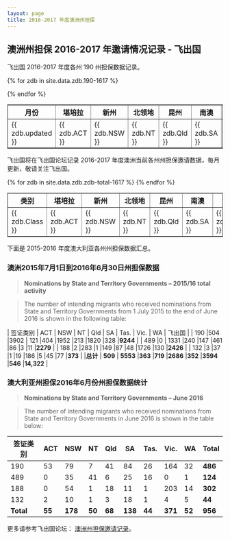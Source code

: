 ```yaml
---
layout: page
title: 2016-2017 年度澳洲州担保
---
```


## 澳洲州担保 2016-2017 年邀请情况记录 - 飞出国

飞出国 2016-2017 年度各州 190 州担保数据记录。

<table border = "1" cellpadding="1" cellspacing="0">
  <tr>
    <th>月份</th>
    <th>堪培拉</th>
    <th>新州</th>
    <th>北领地</th>
    <th>昆州</th>
    <th>南澳</th>
    <th>塔州</th>
    <th>维州</th>
    <th>西澳</th>
    <th>总计</th>
  </tr>

{% for zdb in site.data.zdb.190-1617 %}
<tr>
<td> {{ zdb.updated }} </td>
<td> {{ zdb.ACT }} </td>
<td> {{ zdb.NSW }} </td>
<td> {{ zdb.NT }} </td>
<td> {{ zdb.Qld }} </td>
<td> {{ zdb.SA }} </td>
<td> {{ zdb.Tas }} </td>
<td> {{ zdb.Vic }} </td>
<td> {{ zdb.WA }} </td>
<td> {{ zdb.Total }} </td>
</tr>
{% endfor %}
</table>

飞出国将在飞出国论坛记录 2016-2017 年度澳洲当前各州州担保邀请数据，每月更新，敬请关注飞出国。

<table border = "1" cellpadding="1" cellspacing="0">
  <tr>
    <th>类别</th>
    <th>堪培拉</th>
    <th>新州</th>
    <th>北领地</th>
    <th>昆州</th>
    <th>南澳</th>
    <th>塔州</th>
    <th>维州</th>
    <th>西澳</th>
    <th>总计</th>
  </tr>
{% for zdb in site.data.zdb.zdb-total-1617 %}
<tr>
<td> {{ zdb.Class }} </td>
<td> {{ zdb.ACT }} </td>
<td> {{ zdb.NSW }} </td>
<td> {{ zdb.NT }} </td>
<td> {{ zdb.Qld }} </td>
<td> {{ zdb.SA }} </td>
<td> {{ zdb.Tas }} </td>
<td> {{ zdb.Vic }} </td>
<td> {{ zdb.WA }} </td>
<td> {{ zdb.Total }} </td>
</tr>
{% endfor %}
</table>

下面是 2015-2016 年度澳大利亚各州州担保数据汇总。

### 澳洲2015年7月1日到2016年6月30日州担保数据

> **Nominations by State and Territory Governments – 2015/16 total activity**

> The number of intending migrants who received nominations from State and Territory Governments from 1 July 2015 to the end of June 2016 is shown in the following table:

| ​签证类别 | ACT | NSW | NT | Qld | SA | Tas. | Vic. | WA | 飞出国 |
| 190  |504  |3902 | 121  |404  |1952  |213  |1820  |328  |**9244** |
| 489  |0 | 1331  |240  |147  |461  |86  |3  |11  |**2279** |
| 188  |2  |283  |1  |149  |87  |48  |1726  |130  |**2426** |
| 132  |3  |37  |1  |19  |186  |5  |45  |77  |**373** |
|**总计** | **509** | **5553**  |**363**  |**719**  |**2686**  |**352**  |**3594**  |**546**  |**14,322** |

### 澳大利亚州担保2016年6月份州担保数据统计

> **Nominations by State and Territory Governments – June 2016**

> The number of intending migrants who received nominations from State and Territory Governments in June 2016 is shown in the table below:

| 签证类别 | ACT | NSW | NT | Qld | SA | Tas. | Vic. | WA | Total |
| --- | --- | --- | --- | --- | --- | --- | --- | --- | --- |
| 190  |53  |79  |7  |41 | 84  |26  |164  |32  |**486** |
| 489 |0  |35 | 41 | 6 | 25  |16  |0  |1  |**124** |
| 188  |0  |54  |1  |18  |11  |1  |203  |14 | **302** |
| 132  |2  |10  |1  |3  |18  |1  |4  |5  |**44** |
| **Total**  |**55**  |**178**  |**50**  |**68**  |**138**  |**44**  |**371**  |**52**  |**956** |

更多请参考飞出国论坛： [澳洲州担保邀请记录][1]。

  [1]: http://bbs.fcgvisa.com/t/2016-2017/18110
